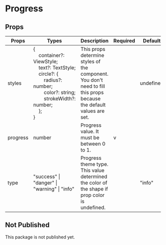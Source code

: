 # Progress

## Props

| Props    | Types                                                                                                                                                                                                                                                                                                                                                                                              | Description                                                                                                         | Required | Default   |
| -------- | -------------------------------------------------------------------------------------------------------------------------------------------------------------------------------------------------------------------------------------------------------------------------------------------------------------------------------------------------------------------------------------------------- | ------------------------------------------------------------------------------------------------------------------- | -------- | --------- |
| styles   | {<br/>&nbsp;&nbsp;&nbsp;&nbsp;container?: ViewStyle;<br/>&nbsp;&nbsp;&nbsp;&nbsp;text?: TextStyle;<br/>&nbsp;&nbsp;&nbsp;&nbsp;circle?: {<br/>&nbsp;&nbsp;&nbsp;&nbsp;&nbsp;&nbsp;&nbsp;&nbsp;radius?: number;<br/>&nbsp;&nbsp;&nbsp;&nbsp;&nbsp;&nbsp;&nbsp;&nbsp;color?: string;<br/>&nbsp;&nbsp;&nbsp;&nbsp;&nbsp;&nbsp;&nbsp;&nbsp;strokeWidth?: number;<br/>&nbsp;&nbsp;&nbsp;&nbsp;};<br/> } | This props determine styles of the component. You don't need to fill this props because the default values are set. |          | undefined |
| progress | number                                                                                                                                                                                                                                                                                                                                                                                             | Progress value. It must be between 0 to 1.                                                                          | v        |           |
| type     | "success" &#124; "danger" &#124; "warning" &#124; "info"                                                                                                                                                                                                                                                                                                                                           | Progress theme type. This value determined the color of the shape if prop color is undefined.                       |          | "info"    |

## Not Published

This package is not published yet.

